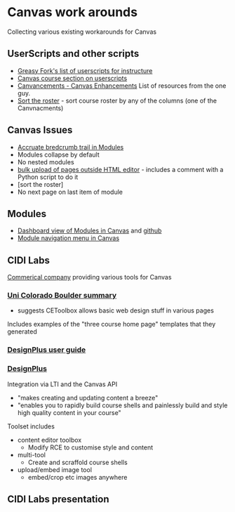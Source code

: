 # Canvas work arounds

Collecting various existing workarounds for Canvas

## UserScripts and other scripts

- [Greasy Fork's list of userscripts for instructure](https://greasyfork.org/en/scripts/by-site/instructure.com)
- [Canvas course section on userscripts](https://learn.canvas.net/courses/1176/pages/1-dot-3-1-userscripts-and-script-managers)
- [Canvancements - Canvas Enhancements](https://community.canvaslms.com/t5/Higher-Ed-Canvas-Users/Canvancements-Canvas-Enhancements/ba-p/246997)
    List of resources from the one guy. 
- [Sort the roster](https://github.com/jamesjonesmath/canvancement/tree/master/roster/sort-roster) - sort course roster by any of the columns (one of the Canvnacments)

## Canvas Issues

- [Accruate bredcrumb trail in Modules](https://community.canvaslms.com/t5/Idea-Conversations/Accurate-Breadcrumb-Trail-in-Modules/idi-p/379129/page/4)
- Modules collapse by default
- No nested modules
- [bulk upload of pages outside HTML editor](https://community.canvaslms.com/t5/Idea-Conversations/Bulk-upload-of-pages-created-in-an-outside-HTML-editor/idi-p/450488) - includes a comment with a Python script to do it
- [sort the roster]
- No next page on last item of module

## Modules

- [Dashboard view of Modules in Canvas](https://learntech.medsci.ox.ac.uk/wordpress-blog/a-dashboard-view-of-modules-in-canvas-v2/) and [github](https://github.com/msdlt/canvas-module-tiles)
- [Module navigation menu in Canvas](https://learntech.medsci.ox.ac.uk/wordpress-blog/towards-a-navigation-menu-in-instructure-canvas/)

## CIDI Labs

[Commerical company](https://cidilabs.com/) providing various tools for Canvas 

### [Uni Colorado Boulder summary](https://oit.colorado.edu/services/teaching-learning-applications/canvas/enhancements-integrations/integrations/cidi-labs)

- suggests CEToolbox allows basic web design stuff in various pages

Includes examples of the "three course home page" templates that they generated

### [DesignPlus user guide](https://cidilabs.instructure.com/courses/102)


### [DesignPlus](https://cidilabs.com/landing/design-tools/)

Integration via LTI and the Canvas API

- "makes creating and updating content a breeze"
- "enables you to rapidly build course shells and painlessly build and style high quality content in your course"

Toolset includes
- content editor toolbox
  - Modify RCE to customise style and content
- multi-tool
  - Create and scraffold course shells
- upload/embed image tool 
  - embed/crop etc images anywhere

## CIDI Labs presentation

